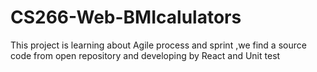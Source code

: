 # CS266-Web-BMIcalulators
This project is learning about Agile process and sprint ,we find a source  code from open repository and developing by React and Unit test 
